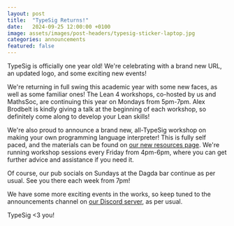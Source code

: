 ```yaml
---
layout: post
title:  "TypeSig Returns!"
date:   2024-09-25 12:00:00 +0100
image: assets/images/post-headers/typesig-sticker-laptop.jpg
categories: announcements
featured: false
---
```

TypeSig is officially one year old!
We're celebrating with a brand new URL, an updated logo, and some exciting new events!

We're returning in full swing this academic year with some new faces, as well as some familiar ones!
The Lean 4 workshops, co-hosted by us and MathsSoc, are continuing this year on Mondays from 5pm-7pm. Alex Brodbelt is kindly giving a talk at the beginning of each workshop, so definitely come along to develop your Lean skills!

We're also proud to announce a brand new, all-TypeSig workshop on making your own programming language interpreter! This is fully self paced, and the materials can be found on [our new resources page][mal-resources]. We're running workshop sessions every Friday from 4pm-6pm, where you can get further advice and assistance if you need it.

Of course, our pub socials on Sundays at the Dagda bar continue as per usual. See you there each week from 7pm!

We have some more exciting events in the works, so keep tuned to the announcements channel on [our Discord server][discord], as per usual.

TypeSig <3 you!


[mal-resources]: https://typesig.pl/resources
[discord]: {{site.social.discord}}
